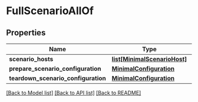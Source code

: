 # FullScenarioAllOf

## Properties
Name | Type | Description | Notes
------------ | ------------- | ------------- | -------------
**scenario_hosts** | [**list[MinimalScenarioHost]**](MinimalScenarioHost.md) |  | [optional] 
**prepare_scenario_configuration** | [**MinimalConfiguration**](MinimalConfiguration.md) |  | [optional] 
**teardown_scenario_configuration** | [**MinimalConfiguration**](MinimalConfiguration.md) |  | [optional] 

[[Back to Model list]](../README.md#documentation-for-models) [[Back to API list]](../README.md#documentation-for-api-endpoints) [[Back to README]](../README.md)


